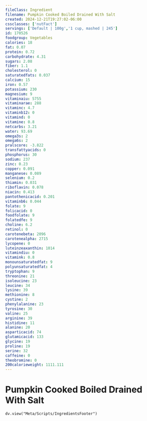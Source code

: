 ```yaml
---
fileClass: Ingredient
filename: Pumpkin Cooked Boiled Drained With Salt
created: 2024-12-21T19:27:02-06:00
cssclasses: ['nutFact']
servings: ['Default | 100g','1 cup, mashed | 245']
id: 170526
foodgroup: Vegetables
calories: 18
fat: 0.07
protein: 0.72
carbohydrate: 4.31
sugars: 2.08
fiber: 1.1
cholesterol: 0
saturatedfats: 0.037
calcium: 15
iron: 0.57
potassium: 230
magnesium: 9
vitaminaiu: 5755
vitaminarae: 288
vitaminc: 4.7
vitaminb12: 0
vitamind: 0
vitamine: 0.8
netcarbs: 3.21
water: 93.69
omega3s: 2
omega6s: 2
pralscore: -3.822
transfattyacids: 0
phosphorus: 30
sodium: 237
zinc: 0.23
copper: 0.091
manganese: 0.089
selenium: 0.2
thiamin: 0.031
riboflavin: 0.078
niacin: 0.413
pantothenicacid: 0.201
vitaminb6: 0.044
folate: 9
folicacid: 0
foodfolate: 9
folatedfe: 9
choline: 6.2
retinol: 0
carotenebeta: 2096
carotenealpha: 2715
lycopene: 0
luteinzeaxanthin: 1014
vitamindiu: 0
vitamink: 0.8
monounsaturatedfat: 9
polyunsaturatedfat: 4
tryptophan: 9
threonine: 21
isoleucine: 23
leucine: 34
lysine: 39
methionine: 8
cystine: 2
phenylalanine: 23
tyrosine: 30
valine: 25
arginine: 39
histidine: 11
alanine: 20
asparticacid: 74
glutamicacid: 133
glycine: 19
proline: 19
serine: 32
caffeine: 0
theobromine: 0
200calorieweight: 1111.111
---
```


# Pumpkin Cooked Boiled Drained With Salt

```dataviewjs
dv.view("Meta/Scripts/IngredientsFooter")
```